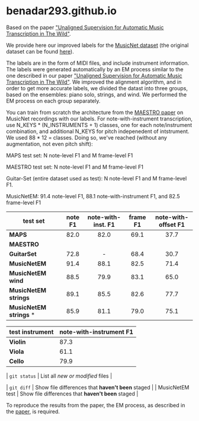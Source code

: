 # benadar293.github.io
Based on the paper ["Unaligned Supervision for Automatic Music Transcription in The Wild"](https://link-url-here.org).

We provide here our improved labels for the [MusicNet dataset](https://arxiv.org/abs/1611.09827) (the original dataset can be found [here](https://www.kaggle.com/imsparsh/musicnet-dataset)). 

The labels are in the form of MIDI files, and include instrument information. The labels were generated automatically by an EM process similar to the one described in our paper ["Unaligned Supervision for Automatic Music Transcription in The Wild"](https://link-url-here.org). We improved the alignment algorithm, and in order to get more accurate labels, we divided the datast into three groups, based on the ensembles: piano solo, strings, and wind. We performed the EM process on each group separately.

You can train from scratch the architecture from the [MAESTRO paper](https://arxiv.org/abs/1810.12247) on MusicNet recordings with our labels. For note-with-instrument transcription, use N_KEYS * (N_INSTRUMENTS + 1) classes, one for each note/instrument combination, and additional N_KEYS for pitch indepenedent of intstrument. 
We used 88 * 12 = classes. Doing so, we've reached (without any augmentation, not even pitch shift): 

MAPS test set: N note-level F1 and M frame-level F1 

MAESTRO test set: N note-level F1 and M frame-level F1 

Guitar-Set (entire dataset used as test): N note-level F1 and M frame-level F1. 

MusicNetEM: 91.4 note-level F1, 88.1 note-with-instrument F1, and 82.5 frame-level F1 

| test set | note F1 | note-with-inst. F1 | frame F1 | note-with-offset F1 |
| --- | :-: | :-: | :-: | :-: |
| **MAPS** | 82.0| 82.0 |69.1 | 37.7 |
| **MAESTRO** |||||
| **GuitarSet** | 72.8 | - | 68.4 | 30.7 |
| **MusicNetEM** | 91.4 | 88.1 | 82.5 | 71.4 |
| **MusicNetEM wind** | 88.5 | 79.9 | 83.1 | 65.0 |
| **MusicNetEM strings** | 89.1 | 85.5 | 82.6 | 77.7 |
| **MusicNetEM strings** * | 85.9 | 81.1 | 79.0 | 75.1 |

| test instrument | note-with-instrument F1 |
| --- | --- |
| **Violin** | 87.3 |
| **Viola** | 61.1 |
| **Cello** | 79.9 |

| `git status` | List all *new or modified* files |

| `git diff` | Show file differences that **haven't been** staged |
| MusicNetEM test | Show file differences that **haven't been** staged |


To reproduce the results from the paper, the EM process, as described in the [paper](https://link-url-here.org), is required.

